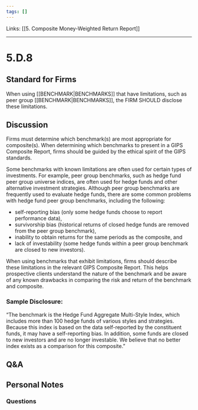 ```yaml
---
tags: []
---
```

Links: [[5. Composite Money-Weighted Return Report]]
___
# 5.D.8
## Standard for Firms
When using [[BENCHMARK|BENCHMARKS]] that have limitations, such as peer group [[BENCHMARK|BENCHMARKS]], the FIRM SHOULD disclose these limitations.
## Discussion
Firms must determine which benchmark(s) are most appropriate for composite(s). When determining which benchmarks to present in a GIPS Composite Report, firms should be guided by the ethical spirit of the GIPS standards.

Some benchmarks with known limitations are often used for certain types of investments. For example, peer group benchmarks, such as hedge fund peer group universe indices, are often used for hedge funds and other alternative investment strategies. Although peer group benchmarks are frequently used to evaluate hedge funds, there are some common problems with hedge fund peer group benchmarks, including the following:
- self-reporting bias (only some hedge funds choose to report performance data),
- survivorship bias (historical returns of closed hedge funds are removed from the peer group benchmark),
- inability to obtain returns for the same periods as the composite, and
- lack of investability (some hedge funds within a peer group benchmark are closed to new investors).

When using benchmarks that exhibit limitations, firms should describe these limitations in the relevant GIPS Composite Report. This helps prospective clients understand the nature of the benchmark and be aware of any known drawbacks in comparing the risk and return of the benchmark and composite.
### Sample Disclosure:
“The benchmark is the Hedge Fund Aggregate Multi-Style Index, which includes more than 100 hedge funds of various styles and strategies. Because this index is based on the data self-reported by the constituent funds, it may have a self-reporting bias. In addition, some funds are closed to new investors and are no longer investable. We believe that no better index exists as a comparison for this composite.”
## Q&A

## Personal Notes

### Questions